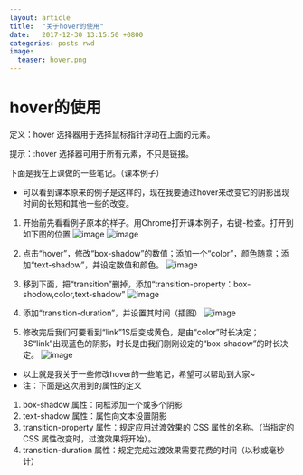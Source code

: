 ```yaml
---
layout: article
title:  "关于hover的使用"
date:   2017-12-30 13:15:50 +0800
categories: posts rwd
image:
  teaser: hover.png
---
```


# hover的使用
定义：hover 选择器用于选择鼠标指针浮动在上面的元素。

提示：:hover 选择器可用于所有元素，不只是链接。

下面是我在上课做的一些笔记。（课本例子）

- 可以看到课本原来的例子是这样的，现在我要通过hover来改变它的阴影出现时间的长短和其他一些的改变。

1. 开始前先看看例子原本的样子。用Chrome打开课本例子，右键-检查。打开到如下图的位置
![image](https://huangjiali.github.io/images/hover0.png)
![image](https://huangjiali.github.io/images/hover1.png)

2. 点击“hover”，修改“box-shadow”的数值；添加一个“color”，颜色随意；添加“text-shadow”，并设定数值和颜色。
![image](https://huangjiali.github.io/images/hover2.png)

3. 移到下面，把“transition”删掉，添加“transition-property：box-shodow,color,text-shadow”
![image](https://huangjiali.github.io/images/hover3.png)

4. 添加“transition-duration”，并设置其时间（插图）
![image](https://huangjiali.github.io/images/hover4.png)

5. 修改完后我们可要看到“link”1S后变成黄色，是由“color”时长决定；3S“link”出现蓝色的阴影，时长是由我们刚刚设定的“box-shadow”的时长决定。
![image](https://huangjiali.github.io/images/hover5.png)

- 以上就是我关于一些修改hover的一些笔记，希望可以帮助到大家~
- 注：下面是这次用到的属性的定义
1. box-shadow 属性：向框添加一个或多个阴影
2. text-shadow 属性：属性向文本设置阴影
3. transition-property 属性：规定应用过渡效果的 CSS 属性的名称。（当指定的 CSS 属性改变时，过渡效果将开始）。
4. transition-duration 属性：规定完成过渡效果需要花费的时间（以秒或毫秒计）